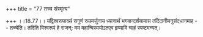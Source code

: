 +++
title = "77 तच्च संस्मृत्य"

+++
।।18.77।। यद्विश्वरूपाख्यं सगुणं रूपमर्जुनाय ध्यानार्थं भगवान्दर्शयामास
तदिदानीमनुसंदधानमाह -- तच्चेति। तदिति विश्वरूपं हे राजन्; मम
महान्विस्मयोऽतएव हृष्यामि चाहं स्पष्टमन्यत्।
